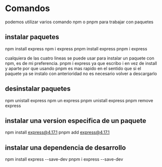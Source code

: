 # Comandos

podemos utilizar varios comando
npm o pnpm para trabajar con paquetes

## instalar paquetes

npm install express
npm i express
pnpm install express
pnpm i express

cualquiera de las cuatro lineas se puede usar
para instalar un paquete con npm, es de mi
preferencia.
pnpm i express
ya que escribo i en vez de install y aparte
por que usando pnpm es mas rapido en el sentido
que si el paquete ya se instalo con anterioridad
no es necesario volver a descargarlo

## desinstalar paquetes

npm unistall express
npm un express
pnpm unistall express
pnpm remove express

## instalar una version especifica de un paquete

npm install express@4.17.1
pnpm add express@4.17.1

## instalar una dependencia de desarrollo

npm install express --save-dev
pnpm i express --save-dev
